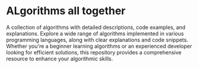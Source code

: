 # ALgorithms all together

A collection of algorithms with detailed descriptions, code examples, and explanations. Explore a wide range of algorithms implemented in various programming languages, along with clear explanations and code snippets. Whether you're a beginner learning algorithms or an experienced developer looking for efficient solutions, this repository provides a comprehensive resource to enhance your algorithmic skills.
